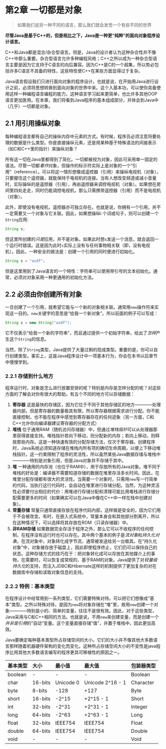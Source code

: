 # 第2章 一切都是对象

> 如果我们说另一种不同的语言，那么我们就会发觉一个有些不同的世界

**尽管Java是基于C++的，但是相比之下，Java是一种更“纯粹”的面向对象程序设计语言。**


C++和Java都是混合/杂合型语言。但是，Java的设计者认为这种杂合性并不像C++中那么重要。杂合型语言允许多种编程风格；C++之所以成为一种杂合型语言主要是因为它支持于C语言的向后兼容。因为C++是C的一个超集，所以势必包括许多C语言不具备的特性，这些特性使C++在某些方面显得过于复杂。

Java语言假设我们只进行面向对象的程序设计。也就是说，在开始用Java进行设计之前，必须将思想转换到面向对象的世界中来。这个入基本功，可以使你具备使用这样一种编程语言编程的能力，这种语言学习起来更简单，也比许多其他OOP语言更加医用。在本章，我们将看到Java程序的基本组成部分，并体会到Java中（几乎）一切都是对象。

## 2.1 用引用操纵对象
每种编程语言都有自己的操纵内存中元素的方式。有时候，程序员必须注意将要处理的数据是什么类型。你是直接操纵元素，还是用某种基于特殊语法的间接表示（如C和C++里的指针）来操纵对象？

所有这一切在Java里都得到了简化。一切都被视为对象，因此可采用单一固定的语法。尽管一切都*看作*对象，但操作的标示符实际上是对象的一个“引用”（reference）。可以将这一情形想像成遥控器（引用）来操纵电视机（对象）。只要握住这个遥控器，就能保持于电视机的连接。当有人想改变频道或减小音量时，实际操纵的是遥控器（引用），再由遥控器来调控电视机（对象）。如果想在房间里四处走走，同时仍能调控电视机，那么只需携带遥控器（引用）而不是电视机（对象）。

此外，即使没有电视机，遥控器亦可独立存在。也就是说，你拥有一个引用，并不一定需要又一个对象与它关联。因此，如果想操纵i 个词或句子，则可以创建一个`String`应用:

```java
String s;
```

但这里所创建的*只是*应用，并不是对象。如果此时想`s`发送一个消息，就会返回一个运行时错误。这是因为此时`s`实际上没有与任何事物相关联（即，没有电视机）。因此，一种安全的做法是：创建一个引用的同时便进行初始化。

```java
String s = "asdf";
```

但是这里用到了Java语言的一个特性：字符串可以使用带引号的文本初始化。通常，必须对对象采用一种更通用的初始化方法。

## 2.2 必须由你创建所有对象
一旦创建了一个引用，就希望它能与一个新的对象相关联。通常用`new`操作符来实现这一目的。`new`关键字的意思是“给我一个新对象”。所以前面的例子可以写成：

```java
String s = new String("asdf");
```

它不仅表示“给我一个新的字符串”，而且通过提供一个初始字符串，给出了*怎样*产生这个`String`的信息。

当然，除了`String`类型，Java提供了大量过剩的现成类型。重要的是，你可以自行创建类型。事实上，这是Java程序设计中一项基本行为，你会在本书以后章节中慢慢学到。

### 2.2.1 存储到什么地方
程序运行时，对象是怎么进行放置安排的呢？特别是内存是怎样分配的呢？对这些方面的了解会对你有很大的帮助。有五个不同的地方可以存储数据：

1. **寄存器** 这是最快的存储区，因为它位于不同于其他存储区的地方————处理器内部。但是寄存器的数量极其有限，所以寄存器根据需求进行分配。你不能直接控制，也不能在程序中感觉到寄存器存在的任何迹象（另一方面，C和C++允许你向编译器建议寄存器的分配方式）
2. **堆栈**  位于通用RAM（随机访问存储器）中，但通过*堆栈指针*可以从处理器那里获得直接支持。堆栈指针若向下移动，则分配新的内存；若向上移动，则释放那些内存。这是一种快速有效的分配存储方法，仅次于寄存器。创建程序时，Java系统必须知道存储在堆栈内所有项的确切生命周期，以便上下移动堆栈指针。这一约束限制了程序的灵活性，所以虽然某些Java数据存储与堆栈中————特别是对象引用，但是Java对象并不存储于其中。
3. **堆** 一种通用的内存池（也位于RAM中），用于存放所有的Java对象。堆不同于堆栈的好处是：编译器不需要知道存储的数据在堆里存活多长时间。因此，在堆里分配存储都有很大的灵活性。当需要一个对象时，只需用`new`写一行简单的代码，当执行这行代码时，会自动在堆里进行存储分配。当然，为这种灵活性必须要付出相应的代价：用堆进行存储分配和清理可能比用堆栈进行存储分配需要更多的时间（如果确实可以在Java中像在C++中一样在栈中创建对象）。
4. **常量存储** 常量只通常直接存放在程序代码内部，这样做是安全的，因为它们用于不会被改变。有时，在嵌入式系统中，常量本身会和其他部分割离开，所以在这种情况下，可以选择将其存放在ROM（只读存储器）中。
5. **非RAM存储** 如果数据完全存活于程序之外，那么它可以不收程序的任何控制，在程序没有运行时也可以存在。其中两个基本的例子是*流对象*和*持久化对象*。在流对象中，对象转化成字节流，通常被发送给另一台极其。在“持久化对象”中，对象被存放于磁盘上，因此即使程序终止，它们仍可以保持自己的状态。这种存储方式的技巧在于：把对象转化成可以存放在其他媒介上的事物，在需要时，可以恢复成常规的、基于RAM的对象。Java提供了对*轻量级持久化*的支持，而注入JDBC和Hibernate这样的机制提供了更加复杂的对在数据库中存储和读取对象信息的支持。

### 2.2.2 特例：基本类型
在程序设计中经常用到一系列类型，它们需要特殊对待。可以把它们想像成“基本”类型。之所以特殊对待，是因为`new`将对象存储在“堆”里，故用`new`创建一个对象————特别是小的、简单的变量，往往不是很有效。因此，对于这些类型，Java采用与C和C++相同的方法。也就是说，不用`new`来创建变量，而是创建一个*并非是引用*的“自动”变量。这个变量直接存储“值”，并置于堆栈中，因此更加高效。

Java要确定每种基本类型所占存储空间的大小。它们的大小并不像其他大多数语言那样随着机器硬件架构的变化而变化。这种所占存储空间大小的不变性是java程序比用其他大多数语言编写的程序更具可移植性的原因之一。

|基本类型|大小|最小值|最大值|包装器类型|
|:--|:-|:-|:-|:-|
|boolean|-|-|-|Boolean|
|char|16-bits|Unicode 0|Unicode 2^16 - 1|Character|
|byte|8-bits|-128|+127|Byte|
|short|16-bits|-2^15|+2^15 - 1| Short|
|int|32-bits|-2^31|+2^31 - 1|Integer|
|long|64-bits|-2^63|+2^63 - 1|Long|
|float|32-bits|IEEE754|IEEE754|Float|
|double|64-bits|IEEE754|IEEE754|Double|
|void|-|-|-|Void|
